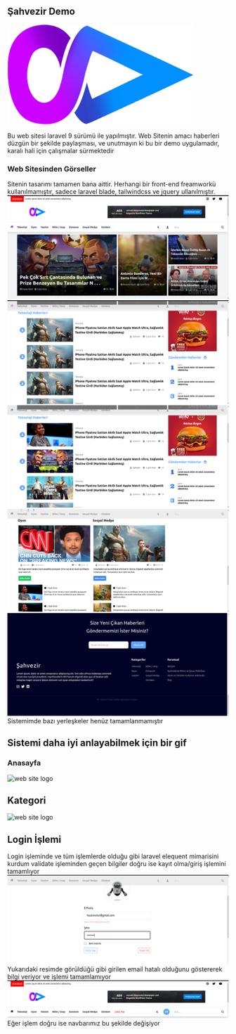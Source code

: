 ## Şahvezir Demo
![web site logo](public/images/logo.png)

Bu web sitesi laravel 9 sürümü ile yapılmıştır. Web Sitenin amacı haberleri düzgün bir şekilde paylaşması, ve unutmayın ki bu bir demo uygulamadır, karalı hali için çalışmalar sürmektedir

### Web Sitesinden Görseller
Sitenin tasarımı tamamen bana aittir. Herhangi bir front-end freamworkü kullanılmamıştır, sadece laravel blade, tailwindcss ve jquery ullanılmıştır.
![web site logo](public/images/docs/ss1.png)
![web site logo](public/images/docs/ss2.png)
![web site logo](public/images/docs/ss3.png)
![web site logo](public/images/docs/ss4.png)
![web site logo](public/images/docs/ss5.png)
Sistemimde bazı yerleşkeler henüz tamamlanmamıştır

## Sistemi daha iyi anlayabilmek için bir gif
### Anasayfa
![web site logo](public/images/docs/anasayfa.gif)
## Kategori 
![web site logo](public/images/docs/anasayfa.gif)

## Login İşlemi

Login işleminde ve tüm işlemlerde olduğu gibi laravel elequent mimarisini kurdum validate işleminden geçen bilgiler doğru ise kayıt olma/giriş işlemini tamamlıyor
![web site logo](public/images/docs/ss12.png)
Yukarıdaki resimde görüldüğü gibi girilen email hatalı olduğunu göstererek bilgi veriyor ve işlemi tamamlamıyor
![web site logo](public/images/docs/ss13.png)
Eğer işlem doğru ise navbarımız bu şekilde değişiyor